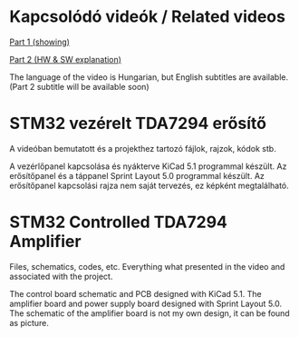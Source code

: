 # Kapcsolódó videók / Related videos
[Part 1 (showing)](https://youtu.be/A-13wsFyjP8)

[Part 2 (HW & SW explanation)](https://youtu.be/WkM5X-X5rjU)

The language of the video is Hungarian, but English subtitles are available. (Part 2 subtitle will be available soon)


# STM32 vezérelt TDA7294 erősítő
A videóban bemutatott és a projekthez tartozó fájlok, rajzok, kódok stb.

A vezérlőpanel kapcsolása és nyákterve KiCad 5.1 programmal készült.
Az erősítőpanel és a táppanel Sprint Layout 5.0 programmal készült.
Az erősítőpanel kapcsolási rajza nem saját tervezés, ez képként megtalálható.


# STM32 Controlled TDA7294 Amplifier
Files, schematics, codes, etc. Everything what presented in the video and associated with the project.

The control board schematic and PCB designed with KiCad 5.1.
The amplifier board and power supply board designed with Sprint Layout 5.0.
The schematic of the amplifier board is not my own design, it can be found as picture.
